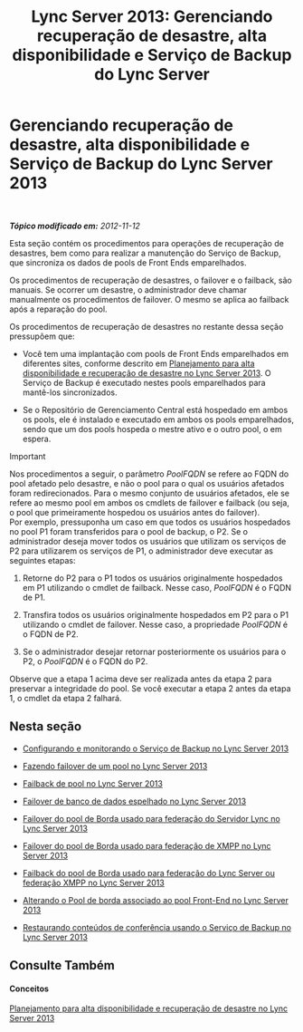 ﻿---
title: 'Lync Server 2013: Gerenciando recuperação de desastre, alta disponibilidade e Serviço de Backup do Lync Server'
TOCTitle: Gerenciando recuperação de desastre, alta disponibilidade e Serviço de Backup do Lync Server 2013
ms:assetid: f4cd36fb-ffd6-48fa-b761-e11b3bcff91a
ms:mtpsurl: https://technet.microsoft.com/pt-br/library/JJ721939(v=OCS.15)
ms:contentKeyID: 49886484
ms.date: 05/19/2016
mtps_version: v=OCS.15
ms.translationtype: HT
---

# Gerenciando recuperação de desastre, alta disponibilidade e Serviço de Backup do Lync Server 2013

 

_**Tópico modificado em:** 2012-11-12_

Esta seção contém os procedimentos para operações de recuperação de desastres, bem como para realizar a manutenção do Serviço de Backup, que sincroniza os dados de pools de Front Ends emparelhados.

Os procedimentos de recuperação de desastres, o failover e o failback, são manuais. Se ocorrer um desastre, o administrador deve chamar manualmente os procedimentos de failover. O mesmo se aplica ao failback após a reparação do pool.

Os procedimentos de recuperação de desastres no restante dessa seção pressupõem que:

  - Você tem uma implantação com pools de Front Ends emparelhados em diferentes sites, conforme descrito em [Planejamento para alta disponibilidade e recuperação de desastre no Lync Server 2013](lync-server-2013-planning-for-high-availability-and-disaster-recovery.md). O Serviço de Backup é executado nestes pools emparelhados para mantê-los sincronizados.

  - Se o Repositório de Gerenciamento Central está hospedado em ambos os pools, ele é instalado e executado em ambos os pools emparelhados, sendo que um dos pools hospeda o mestre ativo e o outro pool, o em espera.

> [!IMPORTANT]  
> Nos procedimentos a seguir, o parâmetro <em>PoolFQDN</em> se refere ao FQDN do pool afetado pelo desastre, e não o pool para o qual os usuários afetados foram redirecionados. Para o mesmo conjunto de usuários afetados, ele se refere ao mesmo pool em ambos os cmdlets de failover e failback (ou seja, o pool que primeiramente hospedou os usuários antes do failover).<br />Por exemplo, pressuponha um caso em que todos os usuários hospedados no pool P1 foram transferidos para o pool de backup, o P2. Se o administrador deseja mover todos os usuários que utilizam os serviços de P2 para utilizarem os serviços de P1, o administrador deve executar as seguintes etapas:
> <ol><li><p>Retorne do P2 para o P1 todos os usuários originalmente hospedados em P1 utilizando o cmdlet de failback. Nesse caso, <em>PoolFQDN</em> é o FQDN de P1.</p></li>
> <li><p>Transfira todos os usuários originalmente hospedados em P2 para o P1 utilizando o cmdlet de failover. Nesse caso, a propriedade <em>PoolFQDN</em> é o FQDN de P2.</p></li>
> <li><p>Se o administrador desejar retornar posteriormente os usuários para o P2, o <em>PoolFQDN</em> é o FQDN do P2.</p></li></ol>
> Observe que a etapa 1 acima deve ser realizada antes da etapa 2 para preservar a integridade do pool. Se você executar a etapa 2 antes da etapa 1, o cmdlet da etapa 2 falhará.


## Nesta seção

  - [Configurando e monitorando o Serviço de Backup no Lync Server 2013](lync-server-2013-configuring-and-monitoring-the-backup-service.md)

  - [Fazendo failover de um pool no Lync Server 2013](lync-server-2013-failing-over-a-pool.md)

  - [Failback de pool no Lync Server 2013](lync-server-2013-failing-back-a-pool.md)

  - [Failover de banco de dados espelhado no Lync Server 2013](lync-server-2013-failing-over-a-mirrored-database.md)

  - [Failover do pool de Borda usado para federação do Servidor Lync no Lync Server 2013](lync-server-2013-failing-over-the-edge-pool-used-for-lync-server-federation.md)

  - [Failover do pool de Borda usado para federação de XMPP no Lync Server 2013](lync-server-2013-failing-over-the-edge-pool-used-for-xmpp-federation.md)

  - [Failback do pool de Borda usado para federação do Lync Server ou federação XMPP no Lync Server 2013](lync-server-2013-failing-back-the-edge-pool-used-for-lync-server-federation-or-xmpp-federation.md)

  - [Alterando o Pool de borda associado ao pool Front-End no Lync Server 2013](lync-server-2013-changing-the-edge-pool-associated-with-a-front-end-pool.md)

  - [Restaurando conteúdos de conferência usando o Serviço de Backup no Lync Server 2013](lync-server-2013-restoring-conference-contents-using-the-backup-service.md)

## Consulte Também

#### Conceitos

[Planejamento para alta disponibilidade e recuperação de desastre no Lync Server 2013](lync-server-2013-planning-for-high-availability-and-disaster-recovery.md)

